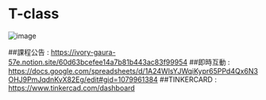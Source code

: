 # T-class

![image](https://user-images.githubusercontent.com/89717270/132115065-e15d8d6b-83d7-419c-aea3-ecfb18438593.png)

##課程公告 : https://ivory-gaura-57e.notion.site/60d63bcefee14a7b81b443ac83f99954
##即時互動 : https://docs.google.com/spreadsheets/d/1A24WlsYJWqiKypr65PPd4Qx6N3OHJ9PmJqdnKvX82Eg/edit#gid=1079961384
##TINKERCARD : https://www.tinkercad.com/dashboard
